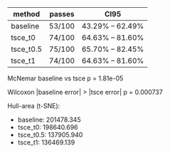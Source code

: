 | method | passes | CI95 |
|--------|--------|------|
| baseline   | 53/100 | 43.29% – 62.49% |
| tsce_t0    | 74/100 | 64.63% – 81.60% |
| tsce_t0.5  | 75/100 | 65.70% – 82.45% |
| tsce_t1    | 74/100 | 64.63% – 81.60% |

McNemar baseline vs tsce p = 1.81e-05

Wilcoxon |baseline error| > |tsce error| p = 0.000737

Hull-area (t-SNE):
* baseline: 201478.345
* tsce_t0: 198640.696
* tsce_t0.5: 137905.940
* tsce_t1: 136469.139
